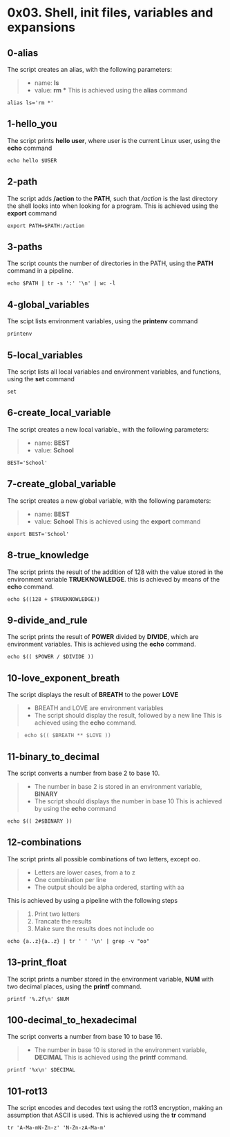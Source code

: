 # 0x03. Shell, init files, variables and expansions

## 0-alias
The script creates an alias, with the following parameters:
> - name: __ls__
> - value: __rm *__
This is achieved using the **alias** command

`alias ls='rm *'`

## 1-hello_you 
The script prints **hello user**, where user is the current Linux user, using the **echo** command

`echo hello $USER`

## 2-path
The script adds **/action** to the **PATH**, such that */action* is the last directory the shell looks into when looking for a program. This is achieved using the **export** command

`export PATH=$PATH:/action`

## 3-paths
The script counts the number of directories in the PATH, using the **PATH** command in a pipeline.

`echo $PATH | tr -s ':' '\n' | wc -l`

## 4-global_variables
The scipt lists environment variables, using the **printenv** command

`printenv`

## 5-local_variables
The script lists all local variables and environment variables, and functions, using the **set** command

`set`

## 6-create_local_variable
The script creates a new local variable., with the following parameters:
> - name: __BEST__
> - value: __School__

`BEST='School'`

## 7-create_global_variable
The script creates a new global variable, with the following parameters:
> - name: __BEST__
> - value: __School__
This is achieved using the **export** command

`export BEST='School'`

## 8-true_knowledge
The script prints the result of the addition of 128 with the value stored in the environment variable **TRUEKNOWLEDGE**. this is achieved by means of the **echo** command.

`echo $((128 + $TRUEKNOWLEDGE))`

## 9-divide_and_rule
The script prints the result of **POWER** divided by **DIVIDE**, which are environment variables. This is achieved using the **echo** command.

`echo $(( $POWER / $DIVIDE ))`

## 10-love_exponent_breath
The script displays the result of **BREATH** to the power **LOVE**
> - BREATH and LOVE are environment variables
> - The script should display the result, followed by a new line
This is achieved using the **echo** command.

> `echo $(( $BREATH ** $LOVE ))`

## 11-binary_to_decimal
The script converts a number from base 2 to base 10.
> - The number in base 2 is stored in an environment variable, **BINARY**
> - The script should displays the number in base 10
This is achieved by using the **echo** command

`echo $(( 2#$BINARY ))`

## 12-combinations
The script prints all possible combinations of two letters, except oo.
> - Letters are lower cases, from a to z
> - One combination per line
> - The output should be alpha ordered, starting with aa

This is achieved by using a pipeline with the following steps
> 1. Print two letters
> 2. Trancate the results
> 3. Make sure the results does not include oo


`echo {a..z}{a..z} | tr ' ' '\n' | grep -v "oo"`

## 13-print_float
The script prints a number stored in the environment variable, **NUM** with two decimal places, using the **printf** command.

`printf '%.2f\n' $NUM`

## 100-decimal_to_hexadecimal
The script converts a number from base 10 to base 16.

> - The number in base 10 is stored in the environment variable, **DECIMAL**
This is achieved using the **printf** command.

`printf '%x\n' $DECIMAL`

## 101-rot13
The script encodes and decodes text using the rot13 encryption, making an assumption that ASCII is used. This is achieved using the **tr** command

`tr 'A-Ma-mN-Zn-z' 'N-Zn-zA-Ma-m'`